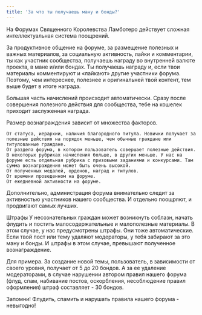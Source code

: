 ```yaml
---
title: 'За что ты получаешь ману и бонды?'
---
```


На Форумах Священного Королевства Ламботеро действует сложная интеллектуальная система поощрений.

За продуктивное общение на форуме, за размещение полезных и важных материалов, за социальную активность, лайки и комментарии,
ты как участник сообщества, получаешь награду во внутренней валюте проекта, в мане и/или бондах.
Ты получаешь награду и, если твои материалы комментируют и «лайкают» другие участники форума.
Поэтому, чем интереснее, полезнее и оригинальней твой контент, тем выше будет в итоге награда.

Большая часть начислений происходит автоматически. Сразу после совершения полезного действия для сообщества, тебе на кошелек приходит заслуженная награда.

Размер вознаграждения зависит от множества факторов.

    От статуса, иерархии, наличия благородного титула. Новички получает за полезные действия на порядок меньше, чем обычные граждане или титулованные граждане.
    От раздела форума, в котором пользователь совершает полезные действия. В некоторых рубриках начисления больше, в других меньше. У нас на форуме есть отдельная рубрика с призовыми заданиями и конкурсами. Там сумма вознаграждения может быть очень высокой.
    От полученных медалей, орденов, наград и титулов.
    От времени проведенном на форуме.
    От ежедневной активности на форуме.

Дополнительно, администрация форума внимательно следит за активностью участников нашего сообщества. И отдельно поощряют, и продвигают самых лучших.

Штрафы
У несознательных граждан может возникнуть соблазн, начать флудить и постить малосодержательные и малополезные материалы. В этом случае, у нас предусмотрены штрафы. Они тоже автоматические. Если твой пост или тему удаляют модераторы, у тебя забирают за это ману и бонды. И штрафы в этом случае, превышают полученное вознаграждение.

Для примера.
За создание новой темы, пользователь, в зависимости от своего уровня, получает от 5 до 20 бондов.
А за ее удаление модераторами, в случае нарушении автором правил нашего форума (флуд, спам, набивание постов, оскорбления, несоблюдение правил оформления) штраф составляет - 30 бондов.

Запомни! Флудить, спамить и нарушать правила нашего форума - невыгодно!

